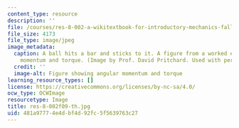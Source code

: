 ```yaml
---
content_type: resource
description: ''
file: /courses/res-8-002-a-wikitextbook-for-introductory-mechanics-fall-2009/481a97774e4dbf4d92fc5f5639763c27_res-8-002f09-th.jpg
file_size: 4173
file_type: image/jpeg
image_metadata:
  caption: A ball hits a bar and sticks to it. A figure from a worked example on angular
    momentum and torque. (Image by Prof. David Pritchard. Used with permission.)
  credit: ''
  image-alt: Figure showing angular momentum and torque
learning_resource_types: []
license: https://creativecommons.org/licenses/by-nc-sa/4.0/
ocw_type: OCWImage
resourcetype: Image
title: res-8-002f09-th.jpg
uid: 481a9777-4e4d-bf4d-92fc-5f5639763c27
---
```

